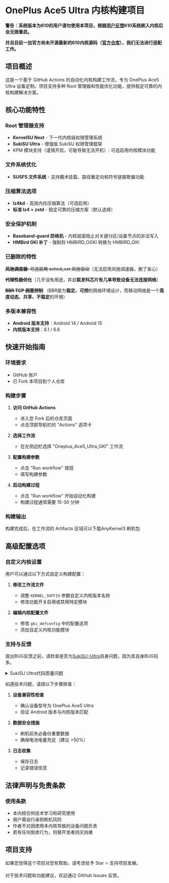 # OnePlus Ace5 Ultra 内核构建项目


**警告：系统版本为610的用户请勿使用本项目，根据[用户反馈](https://github.com/ZXCLF/Oneplus_Ace5_Ultra_GKI/issues/4)610系统刷入内核后会无限重启。**

**并且目前一加官方尚未开源最新的610内核源码（[官方仓库](https://github.com/OnePlusOSS/android_kernel_oneplus_mt6991)），我们无法进行适配工作。**

## 项目概述

这是一个基于 GitHub Actions 的自动化内核构建工作流，专为 OnePlus Ace5 Ultra 设备定制。项目支持多种 Root 管理器和性能优化功能，提供稳定可靠的内核构建解决方案。

## 核心功能特性

### Root 管理器支持
- **KernelSU Next** - 下一代内核级权限管理系统
- **SukiSU Ultra** - 增强版 SukiSU 权限管理框架
- KPM 模块支持（谨慎开启，可能导致无法开机）: 可选启用内核模块功能

### 文件系统优化
- **SUSFS 文件系统** - 支持魔术挂载、路径重定向和符号链接欺骗功能

### 压缩算法选项
- **lz4kd** - 高效内存压缩算法（可选启用）
- **标准 lz4 + zstd** - 稳定可靠的压缩方案（默认选择）



### 安全保护机制
- **Baseband-guard 防格机** - 内核层面阻止对关键分区/设备节点的非法写入
- **HMBird GKI 补丁** - 强制将 HMBIRD_OGKI 转换为 HMBIRD_GKI

### 已删除的特性


~~**风驰调度器**: 可选启用 sched_ext 风驰驱动~~（无法启用风驰调速器，删了省心）

~~**代理性能优化**~~（几乎没有用途，并且**联发科芯片有几率导致设备无法连接网络**）

~~**BBR TCP 拥塞控制**~~ （BBR是为**稳定、可控**的网络环境设计，而移动网络是一个**高度动态、共享、不稳定**的环境）

### 多版本兼容性

- **Android 版本支持**：Android 14 / Android 15
- **内核版本支持**：6.1 / 6.6

## 快速开始指南

### 环境要求
- GitHub 账户
- 已 Fork 本项目到个人仓库

### 构建步骤

1. **访问 GitHub Actions**
   - 进入您 Fork 后的仓库页面
   - 点击顶部导航栏的 "Actions" 选项卡

2. **选择工作流**
   - 在左侧边栏选择 "Oneplus_Ace5_Ultra_GKI" 工作流

3. **配置构建参数**
   - 点击 "Run workflow" 按钮
   - 填写构建参数

4. **启动构建过程**
   - 点击 "Run workflow" 开始自动化构建
   - 构建过程通常需要 15-30 分钟

### 构建输出

构建完成后，在工作流的 Artifacts 区域可以下载AnyKernel3 刷机包

## 高级配置选项

### 自定义内核设置
用户可以通过以下方式自定义构建配置：

1. **修改工作流文件**
   - 调整 `KERNEL_SUFFIX` 参数自定义内核版本名称
   - 修改功能开关启用或禁用特定模块

2. **编辑内核配置文件**
   - 修改 `gki_defconfig` 中的配置选项
   - 添加自定义内核功能模块

### 支持与反馈

提出BUG反馈之前，请检查是否为[SukiSU-Ultra](https://github.com/SukiSU-Ultra/SukiSU-Ultra)自身问题，因为其自身BUG较多。


<details>
<summary>SukiSU Ultra代码质量问题</summary>

包名抽象：com.sukisu.ultra、io.sukisu.ultra、zako.zako.zako

库文件命名混乱：libzako.so、libzakoboot.so、libzakosign.so 等，难以辨识功能

函数命名随意：susfsSUS_SU_0()、susfsSUS_SU_2() 等



项目存在大量不必要的 Shell 命令调用

```kotlin
// 反模式：通过 shell 命令进行文件操作
fun isPathExists(path: String): Boolean {
    return runCmd("file " + path).contains("No such file or directory")
}

// 正确做法应使用原生文件API
fun isPathExists(path: String): Boolean {
    return File(path).exists()
}
```

异常处理逻辑存在严重设计缺陷：

```kotlin
fun getKpmVersionUse(): String {
    return try {
        if (!rootAvailable()) return ""  // 早期返回违反单一职责原则
        val version = getKpmVersion()
        if (version.isEmpty()) "" else version
    } catch (e: Exception) {
        "Error: ${e.message}"  // 异常信息直接暴露给UI层
    }
}

// 调用方需要解析错误字符串
val kpmVersion = getKpmVersionUse()
!kpmVersion.startsWith("Error")  // 字符串解析判断错误状态
```

大量硬编码值：

```java
// 硬编码路径，缺乏配置抽象层
private static final String OUTSIDE_KPMMGR_PATH = "/data/adb/ksu/bin/kpmmgr";
private static final String OUTSIDE_SUSFSD_PATH = "/data/adb/ksu/bin/susfsd";
```

root 权限检测和使用的实现：

```kotlin
fun rootAvailable(): Boolean {
    return try {
        val process = Runtime.getRuntime().exec("su -c id")  // 不必要的权限检查
        process.waitFor() == 0
    } catch (_: Exception) {
        false
    }
}
```

v3.1.9 引入的模块签名验证存在设计问题：

未考虑兼容性，**没有任何说明就添加至正式版**

```c
uint32_t zako_file_verify_esig(file_handle_t fd, uint32_t flags) {
    size_t file_sz = zako_sys_file_sz(fd);

    void* buffer = zako_sys_file_map(fd, file_sz);

    if (buffer == NULL) {
        return ZAKO_FV_MMAP_FAILED;
    }

    void* buff_end = ApplyOffset(buffer, +(file_sz));
    uint64_t* r_magic = (uint64_t*) ApplyOffset(buff_end, -8);

    if (*r_magic != ZAKO_ESIGNATURE_MAGIC) { // ZAKO_ESIGNATURE_MAGIC = 0x7a616b6f7369676eull = 'zakosign'
        return ZAKO_FV_INVALID_HEADER;
    }

    uint64_t* sz = (uint64_t*) ApplyOffset(buff_end, -16);
    if (*sz == 0 || *sz > file_sz) {
        return ZAKO_FV_INVALID_HEADER;
    }

    struct zako_esignature* esign_buf = (struct zako_esignature*) ApplyOffset(sz, -*sz);

    /* Entire file footer is ESignature + ESignatureSize + ESignatureMagic
         which is *sz + sizeof(sz) + 8 = *sz + 16
       So, original file buffer will be FileSize - *sz - 16 */
    uint32_t result = zako_esign_verify(esign_buf, buffer, file_sz - *sz - 16, flags);

    zako_sys_file_unmap(buffer, file_sz);
    return result;
}

uint32_t zako_esign_verify(struct zako_esignature* esig, uint8_t* buff, size_t len, uint32_t flags) {
    if (esig->magic != ZAKO_ESIGNATURE_MAGIC) { // ZAKO_ESIGNATURE_MAGIC = 0x7a616b6f7369676eull = 'zakosign'
        return ZAKO_ESV_INVALID_HEADER;
    }

    if (esig->version != ZAKO_ESIGNATURE_VERSION) {
        if (esig->version > ZAKO_ESIGNATURE_VERSION) {
            return ZAKO_ESV_UNSUPPORTED_VERSION;
        } else {
            return ZAKO_ESV_OUTDATED_VERSION;
        }
    }

    uint32_t result = 0;
    EVP_PKEY* pubkey = NULL;

    OnFlag(flags, ZAKO_ESV_INTEGRITY_ONLY) {
        goto verify_integrity;
    }

    /* Verify Ceritificates */

    uint8_t cert_count = esig->cert_sz;
    struct zako_der_certificate* cstbl[200] = { 0 };

    uint8_t* data = &esig->data;
    size_t off = (size_t) 0;
    for (uint8_t i = 0; i < cert_count; i ++) {
        struct zako_der_certificate* cert = ApplyOffset(data, +off);
        cstbl[i] = cert;

        off += sizeof(struct zako_der_certificate) + cert->len;
    }

    result |= zako_keychain_verify(&esig->key, &cstbl);

verify_integrity:
    pubkey = zako_parse_public_raw(esig->key.public_key);

    if (zako_hash_verify(buff, len, esig->hash) != 1) {
        result |= ZAKO_ESV_VERFICATION_FAILED;
    }

    if (zako_verify_buffer(pubkey, esig->hash, ZAKO_HASH_LENGTH, esig->signature) != 1) {
        result |= ZAKO_ESV_VERFICATION_FAILED;
    }

    EVP_PKEY_free(pubkey);

    uint64_t now = (uint64_t) time(NULL);
    if (esig->created_at == 0) {
        result |= ZAKO_ESV_MISSING_TIMESTAMP;
    } else if (esig->created_at >= now) {
        result |= ZAKO_ESV_UNTRUSTED_TIMESTAMP;
    }

    return result;

}

X509_STORE **zako_trustchain_new()
{
  X509_STORE **safe;
  X509_STORE *v1;
  X509 *v2;

  safe = (X509_STORE **)zako_allocate_safe(0x18uLL);
  *safe = X509_STORE_new();
  safe[1] = (X509_STORE *)OPENSSL_sk_new_null();
  v1 = *safe;
  v2 = (X509 *)zako_x509_parse_pem(
                 "-----BEGIN CERTIFICATE-----\n"
                 "MIIB3zCCAZGgAwIBAgIUOa4KF6KfAg/Jerrx7AX1opSdNLEwBQYDK2VwMHExCzAJ\n"
                 "BgNVBAYTAkNIMRIwEAYDVQQHDAlHdWFuZ3pob3UxEjAQBgNVBAgMCUd1YW5nZG9u\n"
                 "ZzESMBAGA1UECgwJc2hpcmtuZWtvMRIwEAYDVQQLDAlzaGlya25la28xEjAQBgNV\n"
                 "BAMMCXNoaXJrbmVrbzAeFw0yNTA4MTAxNTU2MTRaFw0zNTA4MDgxNTU2MTRaMHEx\n"
                 "CzAJBgNVBAYTAkNIMRIwEAYDVQQHDAlHdWFuZ3pob3UxEjAQBgNVBAgMCUd1YW5n\n"
                 "ZG9uZzESMBAGA1UECgwJc2hpcmtuZWtvMRIwEAYDVQQLDAlzaGlya25la28xEjAQ\n"
                 "BgNVBAMMCXNoaXJrbmVrbzAqMAUGAytlcAMhAKyLThabZFGUsW/deKhLcmwlTF+H\n"
                 "KQ78bO6ohwzcgncWozswOTAPBgNVHRMBAf8EBTADAQH/MA4GA1UdDwEB/wQEAwIC\n"
                 "pDAWBgNVHSUBAf8EDDAKBggrBgEFBQcDAzAFBgMrZXADQQB1T6vftHjoaBNTBk85\n"
                 "E/HVR6jZZwq4UFJMRWpxpJ0JvGn27tLKYB2ZoXhoUbuCIoYa8e892hRoRB2xG4Jk\n"
                 "iU4A\n"
                 "-----END CERTIFICATE-----\n");
  X509_STORE_add_cert(v1, v2);
  return safe;
}
```



</details>


如遇技术问题，请按以下步骤排查：

1. **设备兼容性检查**
   - 确认设备型号为 OnePlus Ace5 Ultra
   - 验证 Android 版本与内核版本匹配

2. **数据安全措施**
   - 刷机前务必备份重要数据
   - 确保电池电量充足（建议 >50%）

3. **日志收集**
   - 保存日志
   - 记录错误信息

## 法律声明与免责条款

### 使用条款
- 本内核仅供技术学习和研究使用
- 用户需自行承担刷机风险
- 作者不对因使用本内核导致的设备问题负责
- 若有任何倒卖行为，则替开发者挡灾挡难

## 项目支持

如果您觉得这个项目对您有帮助，请考虑给予 Star ⭐ 支持项目发展。

对于技术问题和功能建议，欢迎通过 GitHub Issues 反馈。
